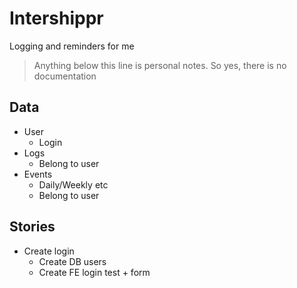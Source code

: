 # Intershippr

Logging and reminders for me

> Anything below this line is personal notes.
> So yes, there is no documentation

## Data

- User
	- Login
- Logs
	- Belong to user
- Events
	- Daily/Weekly etc
	- Belong to user


## Stories

- Create login
	- Create DB users
	- Create FE login test + form